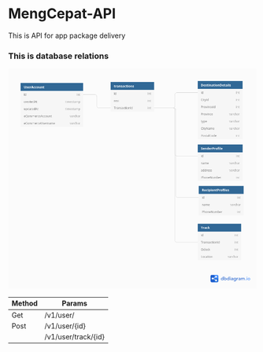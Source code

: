 # MengCepat-API

This is API for app package delivery


### This is database relations
![calciHtmlLogo](https://github.com/arnoldart/MengCepat-API/blob/main/Img/Relations_db_MengCepat.png)

| Method | Params              |
|--------|---------------------|
| Get    | /v1/user/           |
| Post   | /v1/user/{id}       |
|        | /v1/user/track/{id} |
